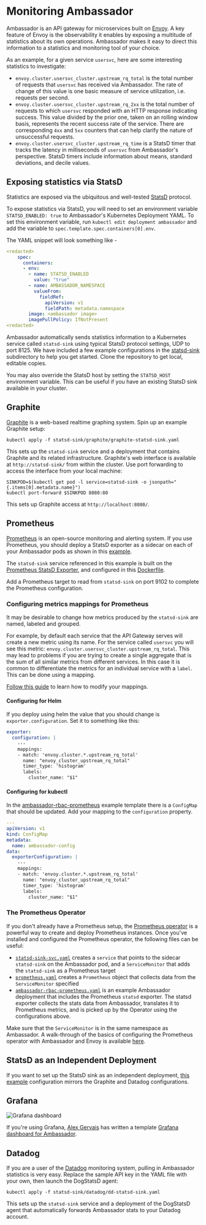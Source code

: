 # Monitoring Ambassador

Ambassador is an API gateway for microservices built on [Envoy](https://lyft.github.io/envoy/). A key feature of Envoy is the observability it enables by exposing a multitude of statistics about its own operations. Ambassador makes it easy to direct this information to a statistics and monitoring tool of your choice.

As an example, for a given service `usersvc`, here are some interesting statistics to investigate:

- `envoy.cluster.usersvc_cluster.upstream_rq_total` is the total number of requests that `usersvc` has received via Ambassador. The rate of change of this value is one basic measure of service utilization, i.e. requests per second.
- `envoy.cluster.usersvc_cluster.upstream_rq_2xx` is the total number of requests to which `usersvc` responded with an HTTP response indicating success. This value divided by the prior one, taken on an rolling window basis, represents the recent success rate of the service. There are corresponding `4xx` and `5xx` counters that can help clarify the nature of unsuccessful requests.
- `envoy.cluster.usersvc_cluster.upstream_rq_time` is a StatsD timer that tracks the latency in milliseconds of `usersvc` from Ambassador's perspective. StatsD timers include information about means, standard deviations, and decile values.

## Exposing statistics via StatsD

Statistics are exposed via the ubiquitous and well-tested [StatsD](https://github.com/etsy/statsd) protocol.

To expose statistics via StatsD, you will need to set an environment variable `STATSD_ENABLED: true` to Ambassador's Kubernetes Deployment YAML. To set this environment variable, run `kubectl edit deployment ambassador` and add the variable to `spec.template.spec.containers[0].env`.

The YAML snippet will look something like -

```yaml
<redacted>
    spec:
      containers:
      - env:
        - name: STATSD_ENABLED
          value: "true"
        - name: AMBASSADOR_NAMESPACE
          valueFrom:
            fieldRef:
              apiVersion: v1
              fieldPath: metadata.namespace
        image: <ambassador image>
        imagePullPolicy: IfNotPresent
<redacted>
```

 Ambassador automatically sends statistics information to a Kubernetes service called `statsd-sink` using typical StatsD protocol settings, UDP to port 8125. We have included a few example configurations in the [statsd-sink](https://github.com/datawire/ambassador/tree/master/statsd-sink) subdirectory to help you get started. Clone the repository to get local, editable copies.

 You may also override the StatsD host by setting the `STATSD_HOST` environment variable. This can be useful if you have an existing StatsD sink available in your cluster.

## Graphite

[Graphite](http://graphite.readthedocs.org/) is a web-based realtime graphing system. Spin up an example Graphite setup:

    kubectl apply -f statsd-sink/graphite/graphite-statsd-sink.yaml

This sets up the `statsd-sink` service and a deployment that contains Graphite and its related infrastructure. Graphite's web interface is available at `http://statsd-sink/` from within the cluster. Use port forwarding to access the interface from your local machine:

    SINKPOD=$(kubectl get pod -l service=statsd-sink -o jsonpath="{.items[0].metadata.name}")
    kubectl port-forward $SINKPOD 8080:80

This sets up Graphite access at `http://localhost:8080/`.

## Prometheus

[Prometheus](https://prometheus.io/) is an open-source monitoring and alerting system. If you use Prometheus, you should deploy a StatsD exporter as a sidecar on each of your Ambassador pods as shown in this [example](https://www.getambassador.io/yaml/ambassador/ambassador-rbac-prometheus.yaml).

The `statsd-sink` service referenced in this example is built on the [Prometheus StatsD Exporter](https://github.com/prometheus/statsd_exporter), and configured in this [Dockerfile](https://github.com/datawire/ambassador/blob/master/statsd-sink/prometheus/prom-statsd-exporter/Dockerfile).

Add a Prometheus target to read from `statsd-sink` on port 9102 to complete the Prometheus configuration.

### Configuring metrics mappings for Prometheus

It may be desirable to change how metrics produced by the `statsd-sink` are named, labeled and grouped.

For example, by default each service that the API Gateway serves will create a new metric using its name. For the service called `usersvc` you will see this metric: `envoy.cluster.usersvc_cluster.upstream_rq_total`. This may lead to problems if you are trying to create a single aggregate that is the sum of all similar metrics from different services. In this case it is common to differentiate the metrics for an individual service with a `label`. This can be done using a mapping.

[Follow this guide](https://github.com/prometheus/statsd_exporter/tree/v0.6.0#metric-mapping-and-configuration) to learn how to modify your mappings.

#### Configuring for Helm

If you deploy using helm the value that you should change is `exporter.configuration`. Set it to something like this:

```yaml
exporter:
  configuration: |
    ---
    mappings:
    - match: 'envoy.cluster.*.upstream_rq_total'
      name: "envoy_cluster_upstream_rq_total"
      timer_type: 'histogram'
      labels:
        cluster_name: "$1"
```

#### Configuring for kubectl

In the [ambassador-rbac-prometheus](https://github.com/datawire/ambassador/blob/master/templates/ambassador/ambassador-rbac-prometheus.yaml) example template there is a `ConfigMap` that should be updated. Add your mapping to the `configuration` property.

```yaml
---
apiVersion: v1
kind: ConfigMap
metadata:
  name: ambassador-config
data:
  exporterConfiguration: |
    ---
    mappings:
    - match: 'envoy.cluster.*.upstream_rq_total'
      name: "envoy_cluster_upstream_rq_total"
      timer_type: 'histogram'
      labels:
        cluster_name: "$1"
```

### The Prometheus Operator

If you don't already have a Prometheus setup, the [Prometheus operator](https://github.com/coreos/prometheus-operator) is a powerful way to create and deploy Prometheus instances. Once you've installed and configured the Prometheus operator, the following files can be useful:

- [`statsd-sink-svc.yaml`](https://github.com/datawire/ambassador/blob/master/statsd-sink/prometheus/statsd-sink-svc.yaml) creates a `service` that points to the sidecar `statsd-sink` on the Ambassador pod, and a `ServiceMonitor` that adds the `statsd-sink` as a Prometheus target
- [`prometheus.yaml`](https://github.com/datawire/ambassador/blob/master/statsd-sink/prometheus/prometheus.yaml) creates a `Prometheus` object that collects data from the `ServiceMonitor` specified
- [`ambassador-rbac-prometheus.yaml`](https://www.getambassador.io/yaml/ambassador/ambassador-rbac-prometheus.yaml) is an example Ambassador deployment that includes the Prometheus `statsd` exporter. The statsd exporter collects the stats data from Ambassador, translates it to Prometheus metrics, and is picked up by the Operator using the configurations above.

Make sure that the `ServiceMonitor` is in the same namespace as Ambassador. A walk-through of the basics of configuring the Prometheus operator with Ambassador and Envoy is available [here](http://www.datawire.io/faster/ambassador-prometheus/).

## StatsD as an Independent Deployment

If you want to set up the StatsD sink as an independent deployment, [this example](https://github.com/datawire/ambassador/blob/master/statsd-sink/prometheus/prom-statsd-sink.yaml) configuration mirrors the Graphite and Datadog configurations.

## Grafana

![Grafana dashboard](images/grafana.png)

If you're using Grafana, [Alex Gervais](https://twitter.com/alex_gervais) has written a template [Grafana dashboard for Ambassador](https://grafana.com/dashboards/4698).

## Datadog

If you are a user of the [Datadog](https://www.datadoghq.com/) monitoring system, pulling in Ambassador statistics is very easy. Replace the sample API key in the YAML file with your own, then launch the DogStatsD agent:

    kubectl apply -f statsd-sink/datadog/dd-statsd-sink.yaml

This sets up the `statsd-sink` service and a deployment of the DogStatsD agent that automatically forwards Ambassador stats to your Datadog account.
